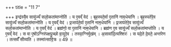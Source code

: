 +++
title = "11 7"

+++
इन्द्र॑स्यै॒व सायु॑ज्यँ सलो॒कता॑माप्नोति॑ । य ए॒वव्ँ वेद॑ । बृह॒स्पते॒र्वा ए॒तानि॑ नाम॒धेया॑नि । बृह॒स्पते॑रे॒व सायु॑ज्यँ सलो॒कता॑माप्नोति । य ए॒वव्ँ वेद॑ । प्र॒जाप॑ते॒र्वा ए॒तानि॑ नाम॒धेया॑नि । प्र॒जाप॑तेरे॒व सायु॑ज्यँ सलो॒कता॑माप्नोति । य ए॒वव्ँ वेद॑ । ब्रह्म॑णो॒ वा ए॒तानि॑ नाम॒धेया॑नि । ब्रह्म॑ण ए॒व सायु॑ज्यँ सलो॒कता॑माप्तोति । य ए॒वव्ँ वेद॑ । स वा ए॒षो॑ऽग्निर॑पक्षपु॒च्छो वा॒युरे॒व । तस्या॒ग्निर्मुख॑म् ।  अ॒सावा॑दि॒त्यश्शिरः॑ । स यदे॒ते दे॒वते॒ अन्त॑रेण । तत्सर्वँ॑ सीव्यति । तस्मा॑त्सावि॒त्रः ॥ 49 ॥



